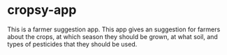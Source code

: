 # cropsy-app
This is a farmer suggestion app. This app gives an suggestion for farmers about the crops, at which season they should be grown, at what soil, and types of pesticides that they should be used.   
